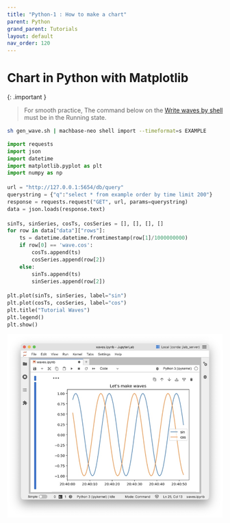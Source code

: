 ```yaml
---
title: "Python-1 : How to make a chart"
parent: Python
grand_parent: Tutorials
layout: default
nav_order: 120
---
```


# Chart in Python with Matplotlib

{: .important }
> For smooth practice, 
> The command below on the [Write waves by shell](./23.shell-write-waves.md) must be in the Running state.
```sh
sh gen_wave.sh | machbase-neo shell import --timeformat=s EXAMPLE
```
> 

```python
import requests
import json
import datetime
import matplotlib.pyplot as plt
import numpy as np

url = "http://127.0.0.1:5654/db/query"
querystring = {"q":"select * from example order by time limit 200"} 
response = requests.request("GET", url, params=querystring)
data = json.loads(response.text)

sinTs, sinSeries, cosTs, cosSeries = [], [], [], []
for row in data["data"]["rows"]:
    ts = datetime.datetime.fromtimestamp(row[1]/1000000000)
    if row[0] == 'wave.cos':
        cosTs.append(ts)
        cosSeries.append(row[2])
    else:
        sinTs.append(ts)
        sinSeries.append(row[2])

plt.plot(sinTs, sinSeries, label="sin")
plt.plot(cosTs, cosSeries, label="cos")
plt.title("Tutorial Waves")
plt.legend()
plt.show()
```

![](../img/python-chart.jpg)